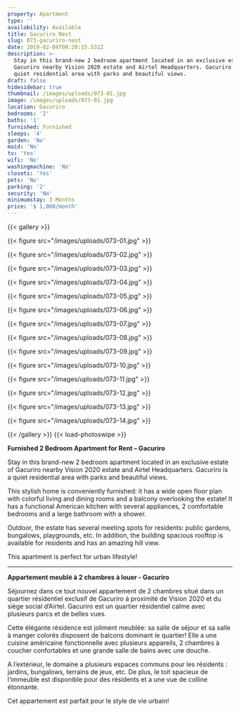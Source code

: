 ```yaml
---
property: Apartment
type: ''
availability: Available
title: Gacuriro Nest
slug: 073-gacuriro-nest
date: 2019-02-04T08:20:15.531Z
description: >-
  Stay in this brand-new 2 bedroom apartment located in an exclusive estate of
  Gacuriro nearby Vision 2020 estate and Airtel Headquarters. Gacuriro is a
  quiet residential area with parks and beautiful views.
draft: false
hidesidebar: true
thumbnail: /images/uploads/073-01.jpg
image: /images/uploads/073-01.jpg
location: Gacuriro
bedrooms: '2'
baths: '1'
furnished: Furnished
sleeps: '4'
garden: 'No'
maid: 'No'
tv: 'Yes'
wifi: 'No'
washingmachine: 'No'
closets: 'Yes'
pets: 'No'
parking: '2'
security: 'No'
minimumstay: 3 Months
price: '$ 1,000/month'
---
```

{{< gallery >}} 

{{< figure src="/images/uploads/073-01.jpg" >}} 

{{< figure src="/images/uploads/073-02.jpg" >}}

 {{< figure src="/images/uploads/073-03.jpg" >}} 

{{< figure src="/images/uploads/073-04.jpg" >}}

{{< figure src="/images/uploads/073-05.jpg" >}}

 {{< figure src="/images/uploads/073-06.jpg" >}}

 {{< figure src="/images/uploads/073-07.jpg" >}}

 {{< figure src="/images/uploads/073-08.jpg" >}}

{{< figure src="/images/uploads/073-09.jpg" >}} 

{{< figure src="/images/uploads/073-10.jpg" >}}

 {{< figure src="/images/uploads/073-11.jpg" >}} 

{{< figure src="/images/uploads/073-12.jpg" >}}

{{< figure src="/images/uploads/073-13.jpg" >}}

{{< figure src="/images/uploads/073-14.jpg" >}}

 {{< /gallery >}} {{< load-photoswipe >}}

**Furnished 2 Bedroom Apartment for Rent – Gacuriro**

Stay in this brand-new 2 bedroom apartment located in an exclusive estate of Gacuriro nearby Vision 2020 estate and Airtel Headquarters. Gacuriro is a quiet residential area with parks and beautiful views.

This stylish home is conveniently furnished: it has a wide open floor plan with colorful living and dining rooms and a balcony overlooking the estate! It has a functional American kitchen with several appliances, 2 comfortable bedrooms and a large bathroom with a shower. 

Outdoor, the estate has several meeting spots for residents: public gardens, bungalows, playgrounds, etc.  In addition, the building spacious rooftop is available for residents and has an amazing hill view. 

This apartment is perfect for urban lifestyle!

- - -

**Appartement meublé à  2 chambres à louer - Gacuriro**

Séjournez dans ce tout nouvel appartement de 2 chambres situé dans un quartier résidentiel  exclusif de Gacuriro à proximité de Vision 2020 et du siège social d’Airtel. Gacuriro est un quartier résidentiel calme avec plusieurs parcs et de belles vues. 

Cette élégante résidence est joliment meublée: sa salle de séjour et sa salle à manger colorés disposent de balcons dominant le quartier! Elle a une cuisine américaine fonctionnelle  avec plusieurs appareils, 2 chambres à coucher confortables et une grande salle de bains avec une douche. 

A l’extérieur, le domaine a plusieurs espaces communs pour les résidents : jardins, bungalows, terrains de jeux, etc. De plus, le toit spacieux de l’immeuble est disponible pour des résidents et a une vue de colline étonnante. 

Cet appartement est parfait pour le style de vie urbain!
